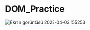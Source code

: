 # DOM_Practice
![Ekran görüntüsü 2022-04-03 155253](https://user-images.githubusercontent.com/37351493/161429091-6eb59274-6325-40cc-99de-aac70e86e0e0.png)
